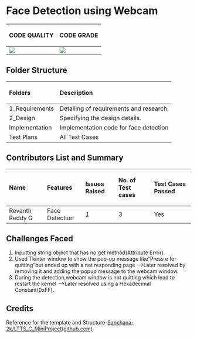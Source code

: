 ﻿# Face Detection using Webcam
|<p></p><p>**CODE QUALITY**</p>|<p></p><p>**CODE GRADE**</p>|
|:-|:-|
|![](https://www.code-inspector.com/project/26152/score/svg)|![](https://www.code-inspector.com/project/26152/status/svg)|
## Folder Structure
|<p>**Folders**</p> |<p>**Description**</p>|
|:-|:-|
|1\_Requirements|Detailing of requirements and research.|
|2\_Design|Specifying the design details.|
|Implementation|Implementation code for face detection |
|Test Plans|All Test Cases|
## Contributors List and Summary
|<p>**Name**</p>|<p>**Features**</p>|<p>**Issues Raised**</p>|<p>**No. of Test cases**</p>|<p>**Test Cases Passed**</p>|
|:-|:-|:-|:-|:-|
|Revanth Reddy G|Face Detection|1|3|Yes|
## Challenges Faced
1. Inputting string object that has no get method(Attribute Error).
2. Used Tkinter window to show the pop-up message like“Press e for quitting”but ended up with a not responding page -->Later resolved by removing it and adding the popup message   to the webcam window.
3. During the detection,webcam window is not quitting which lead to restart the kernel -->Later resolved using a Hexadecimal Constant(0xFF). 
## Credits
Reference for the template and Structure-[Sanchana-2k/LTTS_C_MiniProject(github.com)](https://github.com/Sanchana-2k/LTTS_C_MiniProject)

